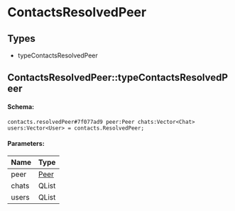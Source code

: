 # ContactsResolvedPeer

## Types

* typeContactsResolvedPeer

## ContactsResolvedPeer::typeContactsResolvedPeer

#### Schema:

`contacts.resolvedPeer#7f077ad9 peer:Peer chats:Vector<Chat> users:Vector<User> = contacts.ResolvedPeer;`

#### Parameters:

|Name|Type|
|----|----|
|peer|[Peer](peer.md)|
|chats|QList<Chat>|
|users|QList<User>|

